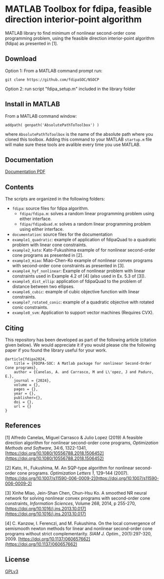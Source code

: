# MATLAB Toolbox for fdipa, feasible direction interior-point algorithm

MATLAB library to find minimum of nonlinear second-order cone programming problem, using the feasible direction interior-point algorithm (fdipa) as presented in [1].

## Download 
Option 1: From a MATLAB command prompt run:
```
git clone https://github.com/fdipaSOC/NSOCP
```
Option 2: run script "fdipa_setup.m" included in the library folder

## Install in MATLAB
From a MATLAB command window:

```
addpath( genpath('AbsolutePathToToolbox') )
```
where `AbsolutePathToToolbox` is the name of the absolute path where you cloned this toolbox. 
Adding this command to your MATLAB `startup.m` file will make sure these tools are avalible every time you
use MATLAB.

## Documentation

[Documentation PDF](documentation/doc_fdipa.pdf)

## Contents
The scripts are organized in the following folders:

* `fdipa`: source files for fdipa algorithm. 
  * `fdipa/fdipa.m`: solves a random linear programming problem using either interface.
  * `fdipa/fdipaQuad.m`: solves a random linear programming problem using either interface.
* `documentation`: source files for the documentation
* `example1_quadratic`: example of application of fdipaQuad to a quadratic problem with linear cone constraints.
* `example2_kato`: Kato-Fukushima example of for nonlinear second-order cone programs as presented in [2].
* `example3_miao`: Miao-Chen-Ko example of nonlinear convex programs with second-order cone constraints as presented in [3].
* `example4_hyf_nonlinear`: Example of nonlinear problem with linear constraints used in Example 4.2 of [4] (also  used in Ex. 5.3 of [3]).
* `example5_dist_ellip`: application of fdipaQuad to the problem of distance between two ellipses.
* `example6_cubic`: example of cubic objective function with linear constraints.
* `example7_rotated_conic`: example of a quadratic objective with rotated conic constraints.
* `example8_svm`: Application to support vector machines (Requires CVX).

## Citing
This repository has been developed as part of the following article (citation given below). We would appreciate it if you would please cite the following paper if you found the library useful for your work.

```
@article{fdipa2024,
    title = {FDIPA-SOC: A Matlab package for nonlinear Second-Order Cone programs},
    author = {Canelas, A. and Carrasco, M and L\'opez, J and Paduro, E.},
    journal = {2024},
    volume = {},
    pages = {},
    year = {},
    publisher={},
    doi = {},
    url = {}
}
```

## References


[1] Alfredo Canelas, Miguel Carrasco & Julio Lopez (2019) A feasible direction algorithm for nonlinear second-order cone programs, *Optimization Methods and Software*, 34:6, 1322-1341, 
[https://doi.org/10.1080/10556788.2018.1506452](https://doi.org/10.1080/10556788.2018.1506452)

[2] Kato, H., Fukushima, M. An SQP-type algorithm for nonlinear second-order cone programs. *Optimization Letters 1*, 129–144 (2007). 
[https://doi.org/10.1007/s11590-006-0009-2](https://doi.org/10.1007/s11590-006-0009-2)

[3] Xinhe Miao, Jein-Shan Chen, Chun-Hsu Ko. A smoothed NR neural network for solving nonlinear convex programs with second-order cone constraints, *Information Sciences*, Volume 268, 2014, p 255-270, 
[https://doi.org/10.1016/j.ins.2013.10.017](https://doi.org/10.1016/j.ins.2013.10.017)

[4] C. Kanzow, I. Ferenczi, and M. Fukushima. On the local convergence of semismooth newton methods for linear and nonlinear second-order cone programs without  strict complementarity. *SIAM J. Optim.*, 20(1):297-320, 2009.
[https://doi.org/10.1137/060657662](https://doi.org/10.1137/060657662)

## License

[GPLv3](LICENSE)